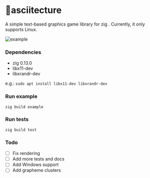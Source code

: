 # 🔺asciitecture
A simple text-based graphics game library for zig . Currently, it only supports Linux. 

![example](https://github.com/user-attachments/assets/cdb330ae-9aa5-4d90-aff1-6b5cc3f581d2)

### Dependencies
- zig 0.13.0
- libx11-dev
- libxrandr-dev

e.g.:
```sudo apt install libx11-dev libxrandr-dev```

### Run example
```zig build example```

### Run tests
```zig build test```

### Todo
- [ ] Fix rendering
- [ ] Add more tests and docs
- [ ] Add Windows support
- [ ] Add grapheme clusters
